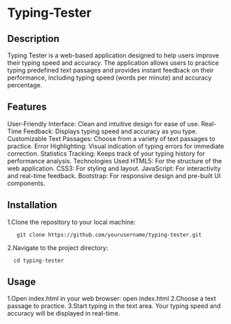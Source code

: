 # Typing-Tester

## Description
Typing Tester is a web-based application designed to help users improve their typing speed and accuracy. The application allows users to practice typing predefined text passages and provides instant feedback on their performance, including typing speed (words per minute) and accuracy percentage.

## Features
User-Friendly Interface: Clean and intuitive design for ease of use.
Real-Time Feedback: Displays typing speed and accuracy as you type.
Customizable Text Passages: Choose from a variety of text passages to practice.
Error Highlighting: Visual indication of typing errors for immediate correction.
Statistics Tracking: Keeps track of your typing history for performance analysis.
Technologies Used
HTML5: For the structure of the web application.
CSS3: For styling and layout.
JavaScript: For interactivity and real-time feedback.
Bootstrap: For responsive design and pre-built UI components.

## Installation
1.Clone the repository to your local machine:
```
   git clone https://github.com/yourusername/typing-tester.git
```
2.Navigate to the project directory:
```
  cd typing-tester
```
## Usage
1.Open index.html in your web browser:
   open index.html
2.Choose a text passage to practice.
3.Start typing in the text area. Your typing speed and accuracy will be displayed in real-time.


